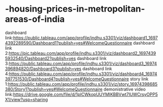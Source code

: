 # -housing-prices-in-metropolitan-areas-of-india
dashboard link:https://public.tableau.com/app/profile/indhu.s3301/viz/dashboard1_16974392289590/Dashboard1?publish=yes#WelcomeQuestionnaire
dashboard link 2:https://pic.tableau.com/app/profile/indhu.s3301/viz/dashboard2_16974395932540/Dashboard2?publish=yes
dashboard link 3:https://public.tableau.com/app/profile/indhu.s3301/viz/dashboard3_16974396894820/Dashboard3?publish=yes
dashboard link 4:https://public.tableau.com/app/profile/indhu.s3301/viz/dashboard4_16974397751530/Dashboard4?publish=yes#WelcomeQuestionnaire
story link 1:https://public.tableau.com/app/profile/indhu.s3301/viz/story_16974398685380/Story1?publish=yes#WelcomeQuestionnaire
demonistrative video link:https://drive.google.com/file/d/1pICWkopUUYMIKBBVwt7lUWCrsyOPP5X1/view?usp=sharing
